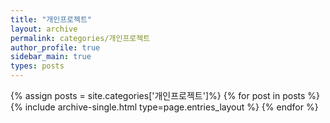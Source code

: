 ```yaml
---
title: "개인프로젝트"
layout: archive
permalink: categories/개인프로젝트
author_profile: true
sidebar_main: true
types: posts
---
```


{% assign posts = site.categories['개인프로젝트']%}
{% for post in posts %}
  {% include archive-single.html type=page.entries_layout %}
{% endfor %}